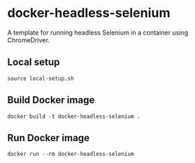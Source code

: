 # docker-headless-selenium

A template for running headless Selenium in a container using ChromeDriver.

## Local setup

```
source local-setup.sh
```

## Build Docker image

```
docker build -t docker-headless-selenium .
```

## Run Docker image

```
docker run --rm docker-headless-selenium
```